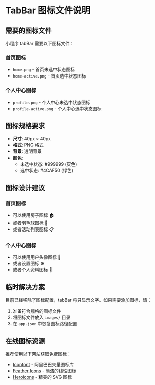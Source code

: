 # TabBar 图标文件说明

## 需要的图标文件

小程序 tabBar 需要以下图标文件：

### 首页图标
- `home.png` - 首页未选中状态图标
- `home-active.png` - 首页选中状态图标

### 个人中心图标  
- `profile.png` - 个人中心未选中状态图标
- `profile-active.png` - 个人中心选中状态图标

## 图标规格要求

- **尺寸**: 40px × 40px
- **格式**: PNG 格式
- **背景**: 透明背景
- **颜色**: 
  - 未选中状态: #999999 (灰色)
  - 选中状态: #4CAF50 (绿色)

## 图标设计建议

### 首页图标
- 可以使用房子图标 🏠
- 或者羽毛球图标 🏸
- 或者活动列表图标 📋

### 个人中心图标
- 可以使用用户头像图标 👤
- 或者设置图标 ⚙️
- 或者个人资料图标 📝

## 临时解决方案

目前已经移除了图标配置，tabBar 将只显示文字。如果需要添加图标，请：

1. 准备符合规格的图标文件
2. 将图标文件放入 `images/` 目录
3. 在 `app.json` 中恢复图标路径配置

## 在线图标资源

推荐使用以下网站获取免费图标：
- [Iconfont](https://www.iconfont.cn/) - 阿里巴巴矢量图标库
- [Feather Icons](https://feathericons.com/) - 简洁的线性图标
- [Heroicons](https://heroicons.com/) - 精美的 SVG 图标
